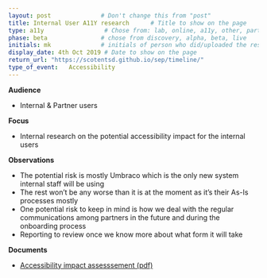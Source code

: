 ```yaml
---
layout: post              # Don't change this from "post"
title: Internal User A11Y research      # Title to show on the page
type: a11y                 # Chose from: lab, online, a11y, other, partner
phase: beta               # chose from discovery, alpha, beta, live
initials: mk              # initials of person who did/uploaded the research
display_date: 4th Oct 2019 # Date to show on the page
return_url: "https://scotentsd.github.io/sep/timeline/"         
type_of_event:   Accessibility
---
```

**Audience**
- Internal & Partner users

**Focus**
- Internal research on the potential accessibility impact for the internal users

**Observations**
- The potential risk is mostly Umbraco which is the only new system internal staff will be using
- The rest won’t be any worse than it is at the moment as it’s their As-Is processes mostly
- One potential risk to keep in mind is how we deal with the regular communications among partners in the future and during the onboarding process
- Reporting to review once we know more about what form it will take


**Documents**
- [ Accessibility impact assesssement (pdf) ](../files/SEP-A11Yassessment-for-internal-staff.pdf)
